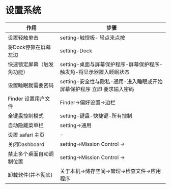 # 设置系统

| 作用                       | 步骤                                                                   |
| -------------------------- | ---------------------------------------------------------------------- |
| 设置轻触单击               | setting-触控板- 轻点来点按                                             |
| 将Dock停靠在屏幕左边       | setting-Dock                                                           |
| 快速锁定屏幕（触发角功能） | setting-桌面与屏幕保护程序-屏幕保护程序-触发角-将显示器置入睡眠状态    |
| 设置睡眠就需要密码         | setting-安全性与隐私-通用-进入睡眠或开始屏幕保护程序 立即 要求输入密码 |
| Finder 设置用户文件        | Finder->偏好设置->边栏                                                 |
| 全键盘控制模式             | setting-键盘-快捷键-所有控制                                           |
| 自动隐藏菜单栏             | setting->通用                                                          |
| 设置 safari 主页           | -                                                                      |
| 关闭Dashboard              | setting->Mission Control ->                                            |
| 禁止多个桌面自动调制位置   | setting->Mission Control ->                                            |
| 卸载软件(并不彻底)         | 关于本机->储存空间->管理->检查文件->应用程序                           |